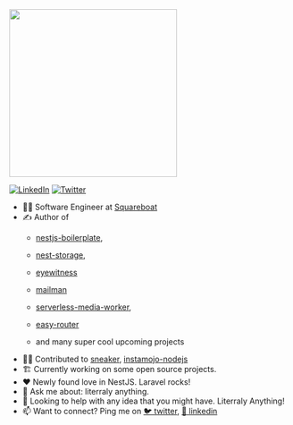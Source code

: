 <img src="https://media.giphy.com/media/xT9IgG50Fb7Mi0prBC/giphy.gif" width="300">

<p>
<a href="https://linkedin.com/in/vinayak-sarawagi">
<img src="https://img.shields.io/badge/-LinkedIn-%233781da" alt="LinkedIn"/></a> 
<a href="https://twitter.com/vinayak2506">
<img src="https://img.shields.io/badge/-Twitter-%231DA1F2" alt="Twitter" /></a> 
<!-- <a href="https://www.instagram.com/timoliver">
<img src="https://www.instagram.com/vinayak2506/" alt="Instagram" /></a>  -->
</p>

- 🧑‍💻 Software Engineer at [Squareboat](https://github.com/squareboat)
- ✍️ Author of 
  - [nestjs-boilerplate](https://github.com/squareboat/nestjs-boilerplate), 
  - [nest-storage](https://github.com/squareboat/nest-storage), 
  - [eyewitness](https://github.com/squareboat/nest-eyewitness)
  - [mailman](https://github.com/squareboat/nest-mailman)
  - [serverless-media-worker](https://github.com/squareboat/serverless-media-worker), 
  - [easy-router](https://github.com/vinayak25/easy-router)
  
  - and many super cool upcoming projects
- 🧑‍🏭 Contributed to [sneaker](https://github.com/squareboat/sneaker), [instamojo-nodejs](https://github.com/Instamojo/instamojo-nodejs)
- 🏗️ Currently working on some open source projects.
- ❤️ Newly found love in NestJS. Laravel rocks!
- 💬 Ask me about: literraly anything.
- 🤔 Looking to help with any idea that you might have. Literraly Anything!
- 📫 Want to connect? Ping me on [🐦 twitter](https://twitter.com/vinayak2506), [💼 linkedin](https://linkedin.com/in/vinayak-sarawagi)
